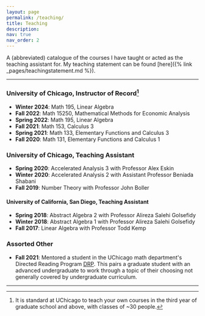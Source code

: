 ```yaml
---
layout: page
permalink: /teaching/
title: Teaching
description: 
nav: true
nav_order: 2
---
```

A (abbreviated) catalogue of the courses I have taught or acted as the teaching assistant for. My teaching statement can be found [here]({% link _pages/teachingstatement.md %}). 

---

### University of Chicago, Instructor of Record[^1]
- **Winter 2024**: Math 195, Linear Algebra
- **Fall 2022**: Math 15250, Mathematical Methods for Economic Analysis
- **Spring 2022**: Math 195, Linear Algebra
- **Fall 2021**: Math 153, Calculus 3
- **Spring 2021**: Math 133, Elementary Functions and Calculus 3
- **Fall 2020**: Math 131, Elementary Functions and Calculus 1



### University of Chicago, Teaching Assistant
- **Spring 2020**: Accelerated Analysis 3 with Professor Alex Eskin
- **Winter 2020**: Accelerated Analysis 2 with Assistant Professor Beniada Shabani
- **Fall 2019**: Number Theory with Professor John Boller


#### University of California, San Diego, Teaching Assistant
- **Spring 2018**: Abstract Algebra 2 with Professor Alireza Salehi Golsefidy 
- **Winter 2018**: Abstract Algebra 1 with Professor Alireza Salehi Golsefidy 
- **Fall 2017**: Linear Algebra with Professor Todd Kemp


### Assorted Other
- **Fall 2021**: Mentored a student in the UChicago math department's Directed Reading Program [DRP](https://math.uchicago.edu/~drp/). This pairs a graduate student with an advanced undergraduate to work through a topic of their choosing not generally covered by undergraduate curriculum. 

---



[^1]: It is standard at UChicago to teach your own courses in the third year of graduate school and above, with classes of ~30 people. 